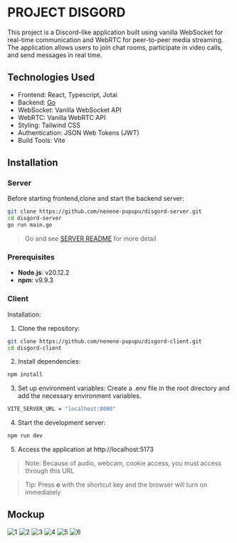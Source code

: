 # PROJECT DISGORD

This project is a Discord-like application built using vanilla WebSocket for real-time communication and WebRTC for peer-to-peer media streaming. The application allows users to join chat rooms, participate in video calls, and send messages in real time.

## Technologies Used

- Frontend: React, Typescript, Jotai
- Backend: [Go](https://github.com/nenene-pupupu/disgord-server)
- WebSocket: Vanilla WebSocket API
- WebRTC: Vanilla WebRTC API
- Styling: Tailwind CSS
- Authentication: JSON Web Tokens (JWT)
- Build Tools: Vite

## Installation

### Server

Before starting frontend,clone and start the backend server:

```bash
git clone https://github.com/nenene-pupupu/disgord-server.git
cd disgord-server
go run main.go
```

> Go and see [SERVER README](https://github.com/nenene-pupupu/disgord-server) for more detail

### Prerequisites

- **Node.js**: v20.12.2
- **npm**: v9.9.3

### Client

Installation:

1. Clone the repository:

```bash
git clone https://github.com/nenene-pupupu/disgord-client.git
cd disgord-client
```

2. Install dependencies:

```bash
npm install
```

3. Set up environment variables:
   Create a .env file in the root directory and add the necessary environment variables.

```bash
VITE_SERVER_URL = "localhost:8080"
```

4. Start the development server:

```bash
npm run dev
```

5. Access the application at http://localhost:5173

> Note: Because of audio, webcam, cookie access, you must access through this URL

> Tip: Press **o** with the shortcut key and the browser will turn on immediately

## Mockup

![1](public/1.png)
![2](public/2.png)
![3](public/3.png)
![4](public/4.png)
![5](public/5.png)
![6](public/6.png)
